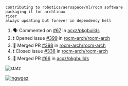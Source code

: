 ```
contributing to robotics/aerospace/ml/rocm software
packaging it for archlinux
ricer
always updating but forever in dependency hell
```

<!--START_SECTION:activity-->
1. 🗣 Commented on [#67](https://github.com//acxz/pkgbuilds/issues/67) in [acxz/pkgbuilds](https://github.com//acxz/pkgbuilds)
2. ❗️ Opened issue [#399](https://github.com//rocm-arch/rocm-arch/issues/399) in [rocm-arch/rocm-arch](https://github.com//rocm-arch/rocm-arch)
3. 🎉 Merged PR [#398](https://github.com//rocm-arch/rocm-arch/pull/398) in [rocm-arch/rocm-arch](https://github.com//rocm-arch/rocm-arch)
4. ❗️ Closed issue [#336](https://github.com//rocm-arch/rocm-arch/issues/336) in [rocm-arch/rocm-arch](https://github.com//rocm-arch/rocm-arch)
5. 🎉 Merged PR [#66](https://github.com//acxz/pkgbuilds/pull/66) in [acxz/pkgbuilds](https://github.com//acxz/pkgbuilds)
<!--END_SECTION:activity-->


![statz](https://github-readme-stats.vercel.app/api?username=acxz&include_all_commits=true&show_icons=true)

[![lngwgez](https://github-readme-stats.vercel.app/api/top-langs/?username=acxz&layout=compact)](https://github.com/acxz/github-readme-stats)


<!--
**acxz/acxz** is a ✨ _special_ ✨ repository because its `README.md` (this file) appears on your GitHub profile.

Here are some ideas to get you started:

- 🔭 I’m currently working on ...
- 🌱 I’m currently learning ...
- 👯 I’m looking to collaborate on ...
- 🤔 I’m looking for help with ...
- 💬 Ask me about ...
- 📫 How to reach me: ...
- 😄 Pronouns: ...
- ⚡ Fun fact: ...
-->
